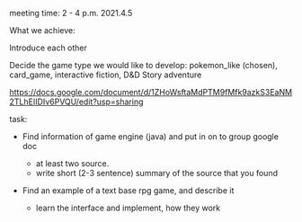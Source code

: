 meeting time: 2 - 4 p.m. 2021.4.5

What we achieve: 

Introduce each other

Decide the game type we would like to develop: pokemon_like (chosen), card_game, interactive fiction, D&D Story adventure

https://docs.google.com/document/d/1ZHoWsftaMdPTM9fMfk9azkS3EaNM2TLhEIIDIv6PVQU/edit?usp=sharing

task:
- Find information of game engine (java) and put in on to group google doc
   - at least two source.
   - write short (2-3 sentence) summary of the source that you found  
   
- Find an example of a text base rpg game, and describe it
  - learn the interface and implement, how they work
